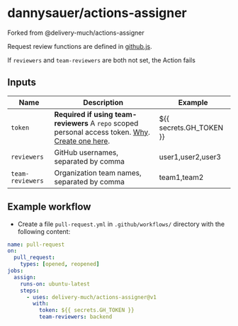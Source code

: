 # dannysauer/actions-assigner
Forked from @delivery-much/actions-assigner

Request review functions are defined in [github.js](src/github.js).

If `reviewers` and `team-reviewers` are both not set, the Action fails

## Inputs

| Name | Description | Example |
| --- | --- | --- |
| `token` | **Required if using team-reviewers** A `repo` scoped personal access token. [Why](https://github.com/peter-evans/create-pull-request/issues/155#issuecomment-611904487). [Create one here](https://github.com/settings/tokens/new). | ${{ secrets.GH_TOKEN }} |
| `reviewers` | GitHub usernames, separated by comma | user1,user2,user3
| `team-reviewers` | Organization team names, separated by comma | team1,team2

## Example workflow

- Create a file `pull-request.yml` in `.github/workflows/` directory with the following content:

```yaml
name: pull-request
on:
  pull_request:
    types: [opened, reopened]
jobs:
  assign:
    runs-on: ubuntu-latest
    steps:
      - uses: delivery-much/actions-assigner@v1
        with:
          token: ${{ secrets.GH_TOKEN }}
          team-reviewers: backend
```
